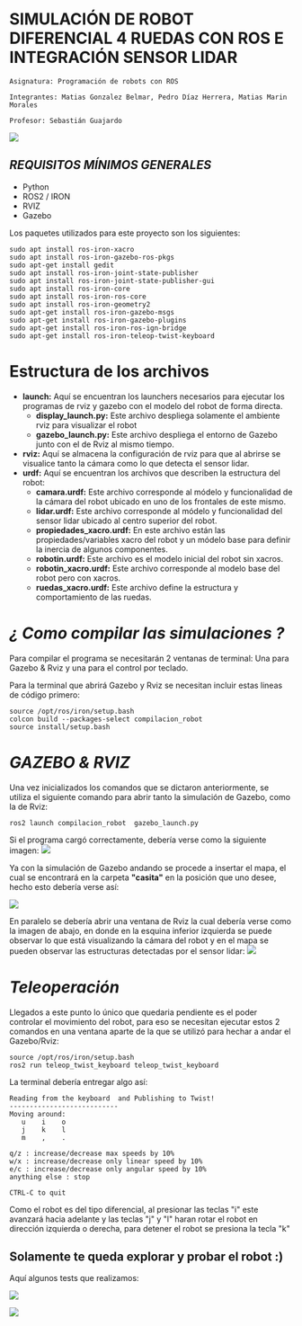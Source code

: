 # SIMULACIÓN DE ROBOT DIFERENCIAL 4 RUEDAS CON ROS E INTEGRACIÓN SENSOR LIDAR
```
Asignatura: Programación de robots con ROS

Integrantes: Matias Gonzalez Belmar, Pedro Díaz Herrera, Matias Marin Morales

Profesor: Sebastián Guajardo
```

![](https://github.com/Matias3am/robot_diferencial-ROS/blob/main/proyecto2_ros/compilacion_robot/Imagenes/Imagenes/Captura%20desde%202024-07-15%2018-43-10.png)

## _**REQUISITOS MÍNIMOS GENERALES**_ 
* Python
* ROS2 / IRON
* RVIZ
* Gazebo 

Los paquetes utilizados para este proyecto son los siguientes: 
```
sudo apt install ros-iron-xacro
sudo apt install ros-iron-gazebo-ros-pkgs
sudo apt-get install gedit
sudo apt install ros-iron-joint-state-publisher
sudo apt install ros-iron-joint-state-publisher-gui
sudo apt install ros-iron-core
sudo apt install ros-iron-ros-core
sudo apt install ros-iron-geometry2
sudo apt-get install ros-iron-gazebo-msgs
sudo apt-get install ros-iron-gazebo-plugins
sudo apt-get install ros-iron-ros-ign-bridge
sudo apt-get install ros-iron-teleop-twist-keyboard
```

# Estructura de los archivos

* **launch:** Aquí se encuentran los launchers necesarios para ejecutar los programas de rviz y gazebo con el modelo del robot de forma directa.
  * **display_launch.py:** Este archivo despliega solamente el ambiente rviz para visualizar el robot
  * **gazebo_launch.py:** Este archivo despliega el entorno de Gazebo junto con el de Rviz al mismo tiempo. 
* **rviz:** Aquí se almacena la configuración de rviz para que al abrirse se visualice tanto la cámara como lo que detecta el sensor lidar.
* **urdf:** Aquí se encuentran los archivos que describen la estructura del robot:
  * **camara.urdf:** Este archivo corresponde al módelo y funcionalidad de la cámara del robot ubicado en uno de los frontales de este mismo.
  * **lidar.urdf:** Este archivo corresponde al módelo y funcionalidad del sensor lidar ubicado al centro superior del robot.
  * **propiedades_xacro.urdf:** En este archivo están las propiedades/variables xacro del robot y un módelo base para definir la inercia de algunos componentes.
  * **robotin.urdf:** Este archivo es el modelo inicial del robot sin xacros.
  * **robotin_xacro.urdf:** Este archivo corresponde al modelo base del robot pero con xacros.
  * **ruedas_xacro.urdf:** Este archivo define la estructura y comportamiento de las ruedas.

# _**¿ Como compilar las simulaciones ?**_ 
Para compilar el programa se necesitarán 2 ventanas de terminal: Una para Gazebo & Rviz y una para el control por teclado. 

Para la terminal que abrirá Gazebo y Rviz se necesitan incluir estas lineas de código primero: 
```
source /opt/ros/iron/setup.bash
colcon build --packages-select compilacion_robot
source install/setup.bash
```

# _**GAZEBO & RVIZ**_
Una vez inicializados los comandos que se dictaron anteriormente, se utiliza el siguiente comando para abrir tanto la simulación de Gazebo, como la de Rviz: 
```
ros2 launch compilacion_robot  gazebo_launch.py
```
Si el programa cargó correctamente, debería verse como la siguiente imagen:
![](https://github.com/Matias3am/robot_diferencial-ROS/blob/main/proyecto2_ros/compilacion_robot/Imagenes/Imagenes/Captura%20desde%202024-07-15%2018-41-11.png)

Ya con la simulación de Gazebo andando se procede a insertar el mapa, el cual se encontrará en la carpeta **"casita"** en la posición que uno desee, hecho esto debería verse así:

![](https://github.com/Matias3am/robot_diferencial-ROS/blob/main/proyecto2_ros/compilacion_robot/Imagenes/Imagenes/Captura%20desde%202024-07-15%2018-45-01.png)

En paralelo se debería abrir una ventana de Rviz la cual debería verse como la imagen de abajo, en donde en la esquina inferior izquierda se puede observar lo que está visualizando la cámara del robot
y en el mapa se pueden observar las estructuras detectadas por el sensor lidar:
![](https://github.com/Matias3am/robot_diferencial-ROS/blob/main/proyecto2_ros/compilacion_robot/Imagenes/Imagenes/Captura%20desde%202024-07-15%2018-45-21.png)

# **_Teleoperación_**
Llegados a este punto lo único que quedaria pendiente es el poder controlar el movimiento del robot, para eso se necesitan ejecutar estos 2 comandos en una ventana aparte de la que se utilizó para hechar a andar el Gazebo/Rviz: 
```
source /opt/ros/iron/setup.bash
ros2 run teleop_twist_keyboard teleop_twist_keyboard
```
La terminal debería entregar algo así: 
```
Reading from the keyboard  and Publishing to Twist!
---------------------------
Moving around:
   u    i    o
   j    k    l
   m    ,    .

q/z : increase/decrease max speeds by 10%
w/x : increase/decrease only linear speed by 10%
e/c : increase/decrease only angular speed by 10%
anything else : stop

CTRL-C to quit
```
Como el robot es del tipo diferencial, al presionar las teclas "i" este avanzará hacia adelante y las teclas "j" y "l" haran rotar el robot en dirección izquierda o derecha, para detener el robot se presiona la tecla "k"
## Solamente te queda explorar y probar el robot :)  

Aquí algunos tests que realizamos:

![](https://github.com/Matias3am/robot_diferencial-ROS/blob/main/proyecto2_ros/compilacion_robot/Imagenes/Imagenes/Captura%20desde%202024-07-15%2018-41-50.png)

![](https://github.com/Matias3am/robot_diferencial-ROS/blob/main/proyecto2_ros/compilacion_robot/Imagenes/Imagenes/Captura%20desde%202024-07-15%2018-43-47.png)
